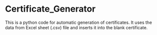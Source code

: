 # Certificate_Generator
This is a python code for automatic generation of certificates.
It uses the data from Excel sheet (.csv) file and inserts it into the blank certificate.
